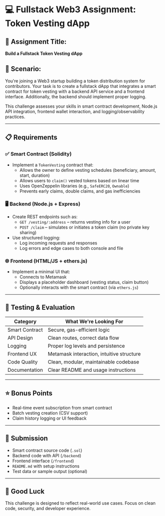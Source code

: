 
# 💻 Fullstack Web3 Assignment: Token Vesting dApp

## 🚀 Assignment Title:
**Build a Fullstack Token Vesting dApp**

## 🧩 Scenario:
You're joining a Web3 startup building a token distribution system for contributors. Your task is to create a fullstack dApp that integrates a smart contract for token vesting with a backend API service and a frontend interface. Additionally, the backend should implement proper logging.

This challenge assesses your skills in smart contract development, Node.js API integration, frontend wallet interaction, and logging/observability practices.

---

## 📋 Requirements

### ✅ Smart Contract (Solidity)
- Implement a `TokenVesting` contract that:
  - Allows the owner to define vesting schedules (beneficiary, amount, start, duration)
  - Allows users to `claim()` vested tokens based on linear time
  - Uses OpenZeppelin libraries (e.g., `SafeERC20`, `Ownable`)
  - Prevents early claims, double claims, and gas inefficiencies

### 🖥 Backend (Node.js + Express)
- Create REST endpoints such as:
  - `GET /vesting/:address` – returns vesting info for a user
  - `POST /claim` – simulates or initiates a token claim (no private key sharing)
- Use structured logging:
  - Log incoming requests and responses
  - Log errors and edge cases to both console and file

### 🌐 Frontend (HTML/JS + ethers.js)
- Implement a minimal UI that:
  - Connects to Metamask
  - Displays a placeholder dashboard (vesting status, claim button)
  - Optionally interacts with the smart contract (via `ethers.js`)

---

## 🧪 Testing & Evaluation

| Category         | What We're Looking For                                   |
|------------------|----------------------------------------------------------|
| Smart Contract   | Secure, gas-efficient logic                              |
| API Design       | Clean routes, correct data flow                          |
| Logging          | Proper log levels and persistence                        |
| Frontend UX      | Metamask interaction, intuitive structure                |
| Code Quality     | Clean, modular, maintainable codebase                    |
| Documentation    | Clear README and usage instructions                      |

---

## ⭐ Bonus Points

- Real-time event subscription from smart contract
- Batch vesting creation (CSV support)
- Claim history logging or UI feedback

---

## 📂 Submission

- Smart contract source code (`.sol`)
- Backend code with API (`/backend`)
- Frontend interface (`/frontend`)
- `README.md` with setup instructions
- Test data or sample output (optional)

---

## 🥂 Good Luck

This challenge is designed to reflect real-world use cases. Focus on clean code, security, and developer experience.

